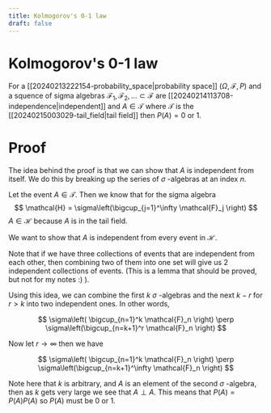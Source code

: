 ```yaml
---
title: Kolmogorov's 0-1 law
draft: false
---
```

# Kolmogorov's 0-1 law

For a [[20240213222154-probability_space|probability space]] $(\Omega, \mathcal{F}, P)$ and a squence of sigma algebras $\mathcal{F}_1, \mathcal{F}_2, \dots \subset \mathcal{F}$ are [[20240214113708-independence|independent]] and $A \in \mathcal{T}$ where $\mathcal{T}$ is the [[20240215003029-tail_field|tail field]] then $P(A) = 0 \ \text{or } 1$.

# Proof
The idea behind the proof is that we can show that $A$ is independent from itself.
We do this by breaking up the series of $\sigma$ -algebras at an index $n$.

Let the event $A \in \mathcal{T}$.
Then we know that for the sigma algebra
$$
\mathcal{H} = \sigma\left(\bigcup_{j=1}^\infty \mathcal{F}_j \right) 
$$
$A \in \mathcal{H}$ because $A$ is in the tail field.

We want to show that $A$ is independent from every event in $\mathcal{H}$.

Note that if we have three collections of events that are independent from each other, then combining two of them into one set will give us 2 independent collections of events.
(This is a lemma that should be proved, but not for my notes :) ).

Using this idea, we can combine the first $k$ $\sigma$ -algebras and the next $k-r$ for $r>k$ into two independent ones.
In other words,

$$
\sigma\left( \bigcup_{n=1}^k \mathcal{F}_n \right) \perp \sigma\left(\bigcup_{n=k+1}^r \mathcal{F}_n \right)
$$

Now let $r\to \infty$ then we have

$$
\sigma\left( \bigcup_{n=1}^k \mathcal{F}_n \right) \perp \sigma\left(\bigcup_{n=k+1}^\infty \mathcal{F}_n \right)
$$

Note here that $k$ is arbitrary, and $A$ is an element of the second $\sigma$ -algebra, then as $k$ gets very large we see that $A \perp A$.
This means that $P(A) = P(A)P(A)$ so $P(A)$ must be 0 or 1.
